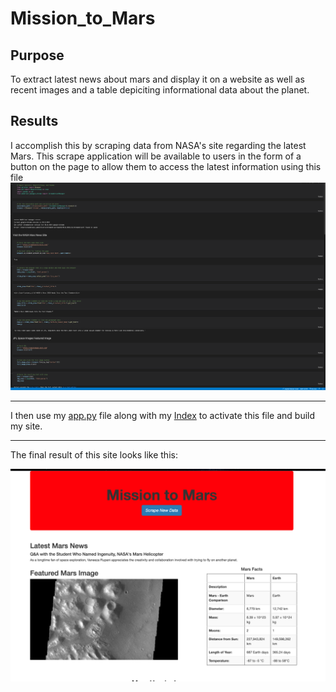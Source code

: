 # Mission_to_Mars

## Purpose

To extract latest news about mars and display it on a website as well as recent images and a table depiciting informational data about the planet. 

## Results

I accomplish this by scraping data from NASA's site regarding the latest Mars. This scrape application will be available to users in the form of a button on the page to allow them to access the latest information using this file ![scrape](https://github.com/evanbruno617/Mission_to_Mars/blob/main/images/scrape.png)

---

I then use my [app.py](https://github.com/evanbruno617/Mission_to_Mars/blob/main/images/app.png) file along with my [Index](https://github.com/evanbruno617/Mission_to_Mars/blob/main/templates/index2.html) to activate this file and build my site. 

---

The final result of this site looks like this: 

![image](https://github.com/evanbruno617/Mission_to_Mars/blob/main/images/page.png)

